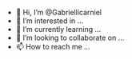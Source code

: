 - 👋 Hi, I’m @Gabriellicarniel
- 👀 I’m interested in ...
- 🌱 I’m currently learning ...
- 💞️ I’m looking to collaborate on ...
- 📫 How to reach me ...

<!---
Gabriellicarniel/Gabriellicarniel is a ✨ special ✨ repository because its `README.md` (this file) appears on your GitHub profile.
You can click the Preview link to take a look at your changes.
--->
